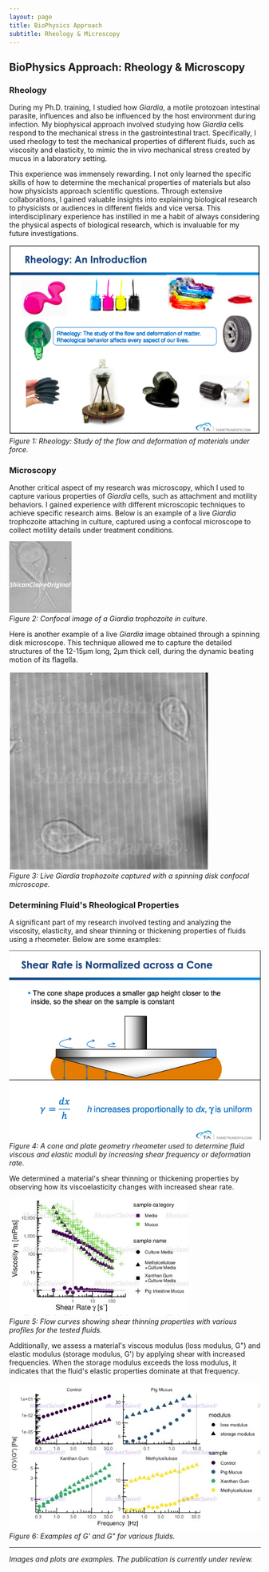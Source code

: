 ```yaml
---
layout: page
title: BioPhysics Approach
subtitle: Rheology & Microscopy
---
```


## BioPhysics Approach: Rheology & Microscopy

### Rheology

During my Ph.D. training, I studied how _Giardia_, a motile protozoan intestinal parasite, influences and also be influenced by the host environment during infection. My biophysical approach involved studying how _Giardia_ cells respond to the mechanical stress in the gastrointestinal tract. Specifically, I used rheology to test the mechanical properties of different fluids, such as viscosity and elasticity, to mimic the in vivo mechanical stress created by mucus in a laboratory setting.

This experience was immensely rewarding. I not only learned the specific skills of how to determine the mechanical properties of materials but also how physicists approach scientific questions. Through extensive collaborations, I gained valuable insights into explaining biological research to physicists or audiences in different fields and vice versa. This interdisciplinary experience has instilled in me a habit of always considering the physical aspects of biological research, which is invaluable for my future investigations.

![rheology](/assets/img/PhysicsResearch/rheology.jpg)  
*Figure 1: Rheology: Study of the flow and deformation of materials under force.*

### Microscopy

Another critical aspect of my research was microscopy, which I used to capture various properties of _Giardia_ cells, such as attachment and motility behaviors. I gained experience with different microscopic techniques to achieve specific research aims. Below is an example of a live _Giardia_ trophozoite attaching in culture, captured using a confocal microscope to collect motility details under treatment conditions.

![Giardia Cell Image](/assets/img/GeoSpatialCellResearch/GiardiaPic.gif)  
*Figure 2: Confocal image of a _Giardia_ trophozoite in culture.*

Here is another example of a live _Giardia_ image obtained through a spinning disk microscope. This technique allowed me to capture the detailed structures of the 12-15µm long, 2µm thick cell, during the dynamic beating motion of its flagella.

![SpinningDisk](/assets/img/PhysicsResearch/SpinningDisk.jpg)  
*Figure 3: Live _Giardia_ trophozoite captured with a spinning disk confocal microscope.*

### Determining Fluid's Rheological Properties

A significant part of my research involved testing and analyzing the viscosity, elasticity, and shear thinning or thickening properties of fluids using a rheometer. Below are some examples:

![rheometer](/assets/img/PhysicsResearch/rheometer.jpg)  
*Figure 4: A cone and plate geometry rheometer used to determine fluid viscous and elastic moduli by increasing shear frequency or deformation rate.*

We determined a material's shear thinning or thickening properties by observing how its viscoelasticity changes with increased shear rate.

![flowcurve](/assets/img/PhysicsResearch/flowcurve.jpg)  
*Figure 5: Flow curves showing shear thinning properties with various profiles for the tested fluids.*

Additionally, we assess a material's viscous modulus (loss modulus, G") and elastic modulus (storage modulus, G') by applying shear with increased frequencies. When the storage modulus exceeds the loss modulus, it indicates that the fluid's elastic properties dominate at that frequency.

![G'G"All](/assets/img/PhysicsResearch/G'G''All.jpg)    
*Figure 6: Examples of G' and G" for various fluids.*

---

*Images and plots are examples. The publication is currently under review.*
